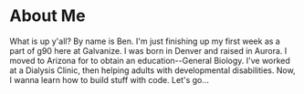 # About Me
What is up y'all?  By name is Ben.  I'm just finishing up my first week as a part of g90 here at Galvanize.  I was born in Denver and raised in Aurora.  I moved to Arizona for to obtain an education--General Biology.  I've worked at a Dialysis Clinic, then helping adults with developmental disabilities.  Now, I wanna learn how to build stuff with code.  Let's go...